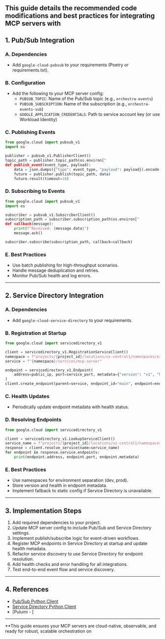#
This guide details the recommended code modifications and best practices for integrating MCP servers with
---

## 1. Pub/Sub Integration

### **A. Dependencies**

- Add `google-cloud-pubsub` to your requirements (Poetry or requirements.txt).

### **B. Configuration**

- Add the following to your MCP server config:
  - `PUBSUB_TOPIC`: Name of the Pub/Sub topic (e.g., `orchestra-events`)
  - `PUBSUB_SUBSCRIPTION`: Name of the subscription (e.g., `orchestra-events-sub`)
  - `GOOGLE_APPLICATION_CREDENTIALS`: Path to service account key (or use Workload Identity)

### **C. Publishing Events**

```python
from google.cloud import pubsub_v1
import os

publisher = pubsub_v1.PublisherClient()
topic_path = publisher.topic_path(os.environ["
def publish_event(event_type, payload):
    data = json.dumps({"type": event_type, "payload": payload}).encode("utf-8")
    future = publisher.publish(topic_path, data)
    future.result(timeout=10)
```

### **D. Subscribing to Events**

```python
from google.cloud import pubsub_v1
import os

subscriber = pubsub_v1.SubscriberClient()
subscription_path = subscriber.subscription_path(os.environ["
def callback(message):
    print(f"Received: {message.data}")
    message.ack()

subscriber.subscribe(subscription_path, callback=callback)
```

### **E. Best Practices**

- Use batch publishing for high-throughput scenarios.
- Handle message deduplication and retries.
- Monitor Pub/Sub health and log errors.

---

## 2. Service Directory Integration

### **A. Dependencies**

- Add `google-cloud-service-directory` to your requirements.

### **B. Registration at Startup**

```python
from google.cloud import servicedirectory_v1

client = servicedirectory_v1.RegistrationServiceClient()
namespace = f"projects/{project_id}/locations/us-central1/namespaces/orchestra"
service = f"{namespace}/services/mcp-server"

endpoint = servicedirectory_v1.Endpoint(
    address=public_ip, port=service_port, metadata={"version": "v1", "health": "healthy"}
)
client.create_endpoint(parent=service, endpoint_id="main", endpoint=endpoint)
```

### **C. Health Updates**

- Periodically update endpoint metadata with health status.

### **D. Resolving Endpoints**

```python
from google.cloud import servicedirectory_v1

client = servicedirectory_v1.LookupServiceClient()
service_name = f"projects/{project_id}/locations/us-central1/namespaces/orchestra/services/mcp-server"
response = client.resolve_service(name=service_name)
for endpoint in response.service.endpoints:
    print(endpoint.address, endpoint.port, endpoint.metadata)
```

### **E. Best Practices**

- Use namespaces for environment separation (dev, prod).
- Store version and health in endpoint metadata.
- Implement fallback to static config if Service Directory is unavailable.

---

## 3. Implementation Steps

1. Add required dependencies to your project.
2. Update MCP server config to include Pub/Sub and Service Directory settings.
3. Implement publish/subscribe logic for event-driven workflows.
4. Register MCP endpoints in Service Directory at startup and update health metadata.
5. Refactor service discovery to use Service Directory for endpoint resolution.
6. Add health checks and error handling for all integrations.
7. Test end-to-end event flow and service discovery.

---

## 4. References

- [Pub/Sub Python Client](https://cloud.google.com/pubsub/docs/publisher)
- [Service Directory Python Client](https://cloud.google.com/service-directory/docs/reference/libraries)
- [Pulumi - [
---

**This guide ensures your MCP servers are cloud-native, observable, and ready for robust, scalable orchestration on
